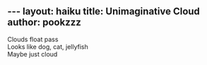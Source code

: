 --- layout: haiku
title: Unimaginative Cloud
author: pookzzz
---

Clouds float pass<br>
Looks like dog, cat, jellyfish<br>
Maybe just cloud<br>
